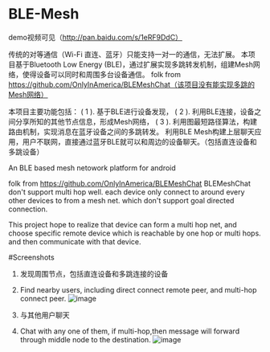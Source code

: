# BLE-Mesh
demo视频可见（http://pan.baidu.com/s/1eRF9DdC）

传统的对等通信（Wi-Fi 直连、蓝牙）只能支持一对一的通信，无法扩展。
本项目基于Bluetooth Low Energy (BLE)，通过扩展实现多跳转发机制，组建Mesh网络，使得设备可以同时和周围多台设备通信。 
folk from https://github.com/OnlyInAmerica/BLEMeshChat（该项目没有能实现多跳的Mesh网络）

本项目主要功能包括： 
( 1 ). 基于BLE进行设备发现， 
( 2 ). 利用BLE连接，设备之间分享所知的其他节点信息，形成Mesh网络，
( 3 ). 利用图最短路径算法，构建路由机制，实现消息在蓝牙设备之间的多跳转发。 
利用BLE Mesh构建上层聊天应用，用户不联网，直接通过蓝牙BLE就可以和周边的设备聊天。（包括直连设备和多跳设备）

An BLE based mesh netowork platform for android

folk from https://github.com/OnlyInAmerica/BLEMeshChat
BLEMeshChat don't support multi hop well.
each device only connect to around every other devices to from a mesh net.
which don't support goal directed connection.

This project hope to realize that device can form a multi hop net, and choose specific remote device which is reachable by one hop or multi hops.
and then communicate with that device.

#Screenshots
1. 发现周围节点，包括直连设备和多跳连接的设备
1. Find nearby users, including direct connect remote peer, and multi-hop connect peer.
![image](https://github.com/wl1244hotmai/BLE-Mesh/blob/master/IMG_7606.MOV_20160909_225617.566.jpg)

2. 与其他用户聊天
2. Chat with any one of them, if multi-hop,then message will forward through middle node to the destination.
![image](https://github.com/wl1244hotmai/BLE-Mesh/blob/master/IMG_7606.MOV_20160909_225930.166.jpg)


